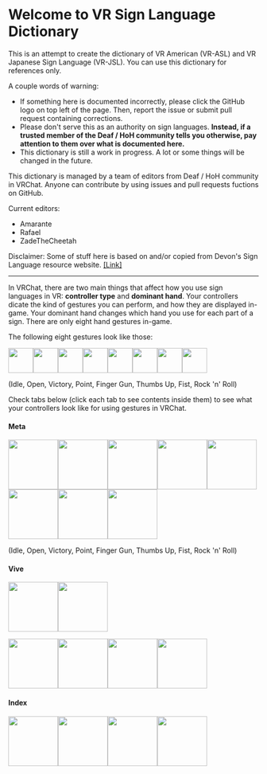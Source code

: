 # Welcome to VR Sign Language Dictionary

This is an attempt to create the dictionary of VR American (VR-ASL) and VR Japanese Sign Language (VR-JSL). You can use this dictionary for references only.

A couple words of warning:

* If something here is documented incorrectly, please click the GitHub logo on top left of the page. Then, report the issue or submit pull request containing corrections.
* Please don't serve this as an authority on sign languages. **Instead, if a trusted member of the Deaf / HoH community tells you otherwise, pay attention to them over what is documented here.**
* This dictionary is still a work in progress. A lot or some things will be changed in the future.

This dictionary is managed by a team of editors from Deaf / HoH community in VRChat. Anyone can contribute by using issues and pull requests fuctions on GitHub.

Current editors:

* Amarante
* Rafael
* ZadeTheCheetah

Disclaimer: Some of stuff here is based on and/or copied from Devon's Sign Language resource website. [[Link]](https://vrsl.withdevon.xyz)

---

In VRChat, there are two main things that affect how you use sign languages in VR: **controller type** and **dominant hand**. Your controllers dicate the kind of gestures you can perform, and how they are displayed in-game. Your dominant hand changes which hand you use for each part of a sign. There are only eight hand gestures in-game.

The following eight gestures look like those:

<img src="/VRSignLanguageDictionary/assets/images/idle_right.png" height="50" /><img src="/VRSignLanguageDictionary/assets/images/openhand_right.png" height="50" /><img src="/VRSignLanguageDictionary/assets/images/victory_right.png" height="50" /><img src="/VRSignLanguageDictionary/assets/images/point_right.png" height="50" /><img src="/VRSignLanguageDictionary/assets/images/fingergun_right.png" height="50" /><img src="/VRSignLanguageDictionary/assets/images/thumbsup_right.png" height="50" /><img src="/VRSignLanguageDictionary/assets/images/fist_right.png" height="50" /><img src="/VRSignLanguageDictionary/assets/images/rocknroll_right.png" height="50" />

(Idle, Open, Victory, Point, Finger Gun, Thumbs Up, Fist, Rock 'n' Roll)

Check tabs below (click each tab to see contents inside them) to see what your controllers look like for using gestures in VRChat.

<!-- tabs:start -->

#### **Meta**

<img src="/VRSignLanguageDictionary/assets/images/idle-meta-right.png" height="100" /><img src="/VRSignLanguageDictionary/assets/images/openhand-meta-right.png" height="100" /><img src="/VRSignLanguageDictionary/assets/images/victory-meta-right.png" height="100" /><img src="/VRSignLanguageDictionary/assets/images/point-meta-right.png" height="100" /><img src="/VRSignLanguageDictionary/assets/images/fingergun-meta-right.png" height="100" /><img src="/VRSignLanguageDictionary/assets/images/thumbsup-meta-right.png" height="100" /><img src="/VRSignLanguageDictionary/assets/images/fist-meta-right.png" height="100" /><img src="/VRSignLanguageDictionary/assets/images/rocknroll-meta-right.png" height="100" />

(Idle, Open, Victory, Point, Finger Gun, Thumbs Up, Fist, Rock 'n' Roll)

#### **Vive**

<img src="/VRSignLanguageDictionary/assets/images/idle_right.png" height="100" /><img src="/VRSignLanguageDictionary/assets/images/vive-noinput.png" height="100" />

<img src="/VRSignLanguageDictionary/assets/images/vive-gesture-left.png" height="100" /><img src="/VRSignLanguageDictionary/assets/images/vive-gesture-right.png" height="100" /><img src="/VRSignLanguageDictionary/assets/images/vive-gripgesture-right.png" height="100" /><img src="/VRSignLanguageDictionary/assets/images/vive-triggergesture-right.png" height="100" />

#### **Index**

<img src="/VRSignLanguageDictionary/assets/images/fist_left.png" height="100" /><img src="/VRSignLanguageDictionary/assets/images/fist_right.png" height="100" /><img src="/VRSignLanguageDictionary/assets/images/openhand_left.png" height="100" /><img src="/VRSignLanguageDictionary/assets/images/openhand_right.png" height="100" />

<!-- tabs:end -->